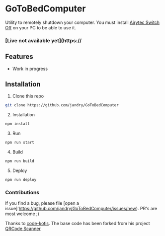# GoToBedComputer
Utility to remotely shutdown your computer.
You must install [Airytec Switch Off](http://www.airytec.com/en/switch-off/) on your PC to be able to use it.

### [Live not available yet](https://

## Features
  - Work in progress


## Installation

1. Clone this repo

  ```bash
  git clone https://github.com/jandry/GoToBedComputer
  ```

2. Installation

  ```bash
  npm install
  ```

3. Run

  ```bash
  npm run start
  ```

4. Build

  ```bash
  npm run build
  ```

5. Deploy

  ```bash
  npm run deploy
  ```

### Contributions

If you find a bug, please file [open a issue]'https://github.com/jandry/GoToBedComputer/issues/new). PR's are most welcome ;)

Thanks to [code-kotis](https://github.com/code-kotis/). The base code has been forked from his project [QRCode Scanner](https://github.com/code-kotis/barcode-scanner)
